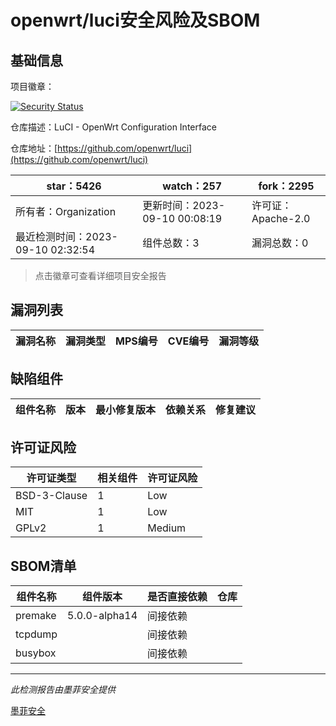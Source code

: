 # openwrt/luci安全风险及SBOM

## 基础信息

项目徽章：

[![Security Status](https://www.murphysec.com/platform3/v31/badge/1700577902906359808.svg)](https://www.murphysec.com/console/report/1700577902784724992/1700577902906359808)

仓库描述：LuCI - OpenWrt Configuration Interface

仓库地址：[https://github.com/openwrt/luci](https://github.com/openwrt/luci)

| star：5426 | watch：257 | fork：2295 |
| ----------- | -------------- | ------------ |
| 所有者：Organization | 更新时间：2023-09-10 00:08:19 | 许可证：Apache-2.0 |
| 最近检测时间：2023-09-10 02:32:54 | 组件总数：3 | 漏洞总数：0 |

> 点击徽章可查看详细项目安全报告



## 漏洞列表

| 漏洞名称 | 漏洞类型 | MPS编号 | CVE编号 | 漏洞等级 |
| ------- | ------ | ------- | ------ | ----- |





## 缺陷组件

| 组件名称 | 版本 | 最小修复版本 | 依赖关系 | 修复建议 |
| -------- | ---- | ------------ | -------- | -------- |





## 许可证风险

| 许可证类型 | 相关组件 | 许可证风险 |
| ---------- | -------- | ---------- |
|BSD-3-Clause|1|Low|
|MIT|1|Low|
|GPLv2|1|Medium|




## SBOM清单

| 组件名称 | 组件版本 | 是否直接依赖 | 仓库 |
| -------- | -------- | ------------ | ---- |
|premake|5.0.0-alpha14|间接依赖||
|tcpdump||间接依赖||
|busybox||间接依赖||


------

*此检测报告由墨菲安全提供*

[墨菲安全](www.murphysec.com)